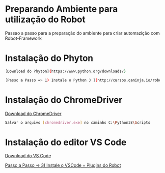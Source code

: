 # Preparando Ambiente para utilização do Robot

Passao a passo para a preparação do ambiente para criar automazição com Robot-Framework

# Instalação do Phyton
```sh
[Download do Phyton](https://www.python.org/downloads/)
```
```sh
[Passo a Passo => 1) Instale o Python 3 ](http://cursos.qaninja.io/roboweek-gratuito-1a-edicao/)
```
# Instalação do ChromeDriver
[Download do ChromeDriver](https://chromedriver.storage.googleapis.com/86.0.4240.22/chromedriver_win32.zip)
```sh
Salvar o arquivo [chromedriver.exe] no caminho C:\Python38\Scripts
```

# Instalação do editor VS Code
[Download do VS Code](https://code.visualstudio.com/)

[Passo a Passo => 3) Instale o VSCode + Plugins do Robot](http://cursos.qaninja.io/roboweek-gratuito-1a-edicao/)
